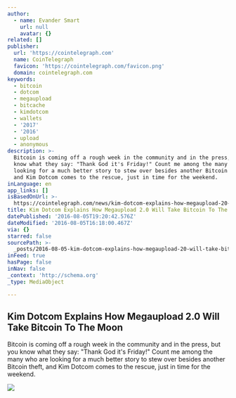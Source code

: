 ```yaml
---
author:
  - name: Evander Smart
    url: null
    avatar: {}
related: []
publisher:
  url: 'https://cointelegraph.com'
  name: CoinTelegraph
  favicon: 'https://cointelegraph.com/favicon.png'
  domain: cointelegraph.com
keywords:
  - bitcoin
  - dotcom
  - megaupload
  - bitcache
  - kimdotcom
  - wallets
  - '2017'
  - '2016'
  - upload
  - anonymous
description: >-
  Bitcoin is coming off a rough week in the community and in the press, but you
  know what they say: "Thank God it's Friday!" Count me among the many who are
  looking for a much better story to stew over besides another Bitcoin theft,
  and Kim Dotcom comes to the rescue, just in time for the weekend.
inLanguage: en
app_links: []
isBasedOnUrl: >-
  https://cointelegraph.com/news/kim-dotcom-explains-how-megaupload-20-will-take-bitcoin-to-the-moon
title: Kim Dotcom Explains How Megaupload 2.0 Will Take Bitcoin To The Moon
datePublished: '2016-08-05T19:20:42.576Z'
dateModified: '2016-08-05T16:18:00.467Z'
via: {}
starred: false
sourcePath: >-
  _posts/2016-08-05-kim-dotcom-explains-how-megaupload-20-will-take-bitcoin-to.md
inFeed: true
hasPage: false
inNav: false
_context: 'http://schema.org'
_type: MediaObject

---
```

<article style=""><h1>Kim Dotcom Explains How Megaupload 2.0 Will Take Bitcoin To The Moon</h1><p>Bitcoin is coming off a rough week in the community and in the press, but you know what they say: "Thank God it's Friday!" Count me among the many who are looking for a much better story to stew over besides another Bitcoin theft, and Kim Dotcom comes to the rescue, just in time for the weekend.</p><img src="https://cointelegraph.com/images/725_Ly9jb2ludGVsZWdyYXBoLmNvbS9zdG9yYWdlL3VwbG9hZHMvdmlldy8wYTg2MmY5MTU1NTEzZGI3OThiNDJhMWRmMjJiMTYxZS5qcGc=.jpg" /></article>